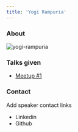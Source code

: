 ```yaml
---
title: 'Yogi Rampuria'
---
```


### About

![yogi-rampuria](/images/speakers/yogi-rampuria.jpeg)

### Talks given

- [Meetup #1](/meetups/1)

### Contact

Add speaker contact links

- Linkedin
- Github
